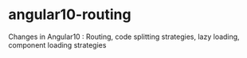# angular10-routing
Changes in Angular10 : Routing, code splitting strategies, lazy loading, component loading strategies
